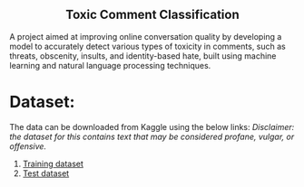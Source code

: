 ## <center>Toxic Comment Classification</center>
A project aimed at improving online conversation quality by developing a model to accurately detect various types of toxicity in comments, such as threats, obscenity, insults, and identity-based hate, built using machine learning and natural language processing techniques.

# Dataset: 
The data can be downloaded from Kaggle using the below links:
*Disclaimer: the dataset for this contains text that may be considered profane, vulgar, or offensive.*
1. [Training dataset](https://www.kaggle.com/c/jigsaw-toxic-comment-classification-challenge/data?select=train.csv.zip)
2. [Test dataset](https://www.kaggle.com/c/jigsaw-toxic-comment-classification-challenge/data?select=test.csv.zip)
